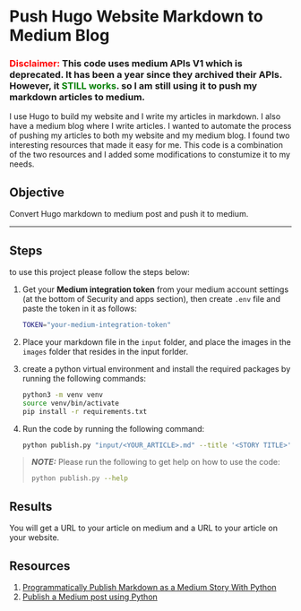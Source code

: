 # Push Hugo Website Markdown to Medium Blog
### <span style="color: red"> Disclaimer: </span> This code uses medium APIs V1 which is deprecated. It has been a year since they archived their APIs. However, it <span style="color: green"> STILL works</span>. so I am still using it to push my markdown articles to medium.


I use Hugo to build my website and I write my articles in markdown. I also have a medium blog where I write articles. I wanted to automate the process of pushing my articles to both my website and my medium blog. I found two interesting resources that made it easy for me. This code is a combination of the two resources and I added some modifications to constumize it to my needs.

## Objective
Convert Hugo markdown to medium post and push it to medium.

------------------------------------
## Steps

to use this project please follow the steps below:  
1. Get your **Medium integration token** from your medium account settings (at the bottom of Security and apps section), then create `.env` file and paste the token in it as follows:
   
    ```bash
    TOKEN="your-medium-integration-token"
    ```
2. Place your markdown file in the `input` folder, and place the images in the `images` folder that resides in the input forlder.

3. create a python virtual environment and install the required packages by running the following commands:
    ```bash
    python3 -m venv venv
    source venv/bin/activate
    pip install -r requirements.txt
    ```
4. Run the code by running the following command:
    ```bash
    python publish.py "input/<YOUR_ARTICLE>.md" --title '<STORY TITLE>' --tags "<TAGS TO ASSOCIATE WITH THE ARTICLE>"
    ```    

> **_NOTE:_**  Please run the following to get help on how to use the code:
> ```bash
> python publish.py --help
> ```

## Results
You will get a URL to your article on medium and a URL to your article on your website.

## Resources
1. [Programmatically Publish Markdown as a Medium Story With Python](https://betterprogramming.pub/programmatically-publish-a-markdown-file-as-a-medium-story-with-python-b2b072a5f968)
2. [Publish a Medium post using Python](https://levelup.gitconnected.com/publish-a-medium-post-using-python-fccbe61c04e)